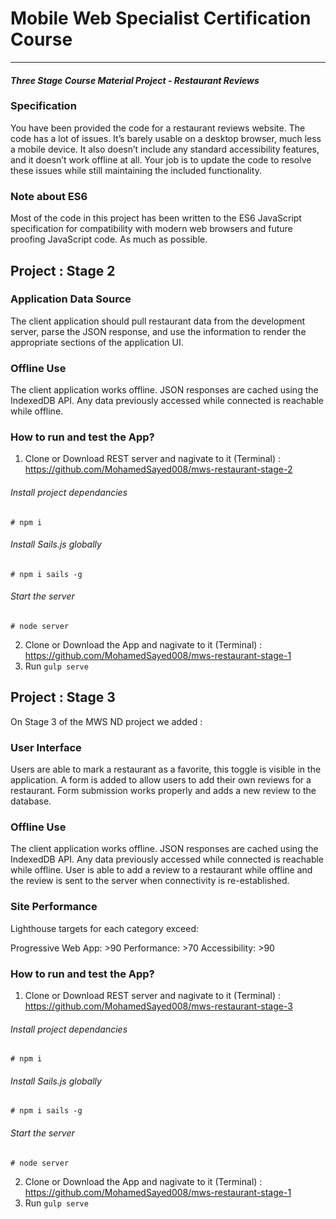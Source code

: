 # Mobile Web Specialist Certification Course
---
#### _Three Stage Course Material Project - Restaurant Reviews_

### Specification

You have been provided the code for a restaurant reviews website. The code has a lot of issues. It’s barely usable on a desktop browser, much less a mobile device. It also doesn’t include any standard accessibility features, and it doesn’t work offline at all. Your job is to update the code to resolve these issues while still maintaining the included functionality. 

### Note about ES6

Most of the code in this project has been written to the ES6 JavaScript specification for compatibility with modern web browsers and future proofing JavaScript code. As much as possible.

## Project : Stage 2

### Application Data Source
	
The client application should pull restaurant data from the development server, parse the JSON response, and use the information to render the appropriate sections of the application UI.

### Offline Use

The client application works offline. JSON responses are cached using the IndexedDB API. Any data previously accessed while connected is reachable while offline.

### How to run and test the App?

1. Clone or Download REST server and nagivate to it (Terminal) : https://github.com/MohamedSayed008/mws-restaurant-stage-2
###### Install project dependancies
```Install project dependancies
# npm i
```
###### Install Sails.js globally
```Install sails global
# npm i sails -g
```
###### Start the server
```Start server
# node server
```
2. Clone or Download the App and nagivate to it (Terminal) : https://github.com/MohamedSayed008/mws-restaurant-stage-1
3. Run `gulp serve`

## Project : Stage 3

On Stage 3 of the MWS ND project we added :

### User Interface
	
Users are able to mark a restaurant as a favorite, this toggle is visible in the application. A form is added to allow users to add their own reviews for a restaurant. Form submission works properly and adds a new review to the database.

### Offline Use
	
The client application works offline. JSON responses are cached using the IndexedDB API. Any data previously accessed while connected is reachable while offline. User is able to add a review to a restaurant while offline and the review is sent to the server when connectivity is re-established.

### Site Performance
	
Lighthouse targets for each category exceed:

Progressive Web App: >90
Performance: >70
Accessibility: >90

### How to run and test the App?

1. Clone or Download REST server and nagivate to it (Terminal) : https://github.com/MohamedSayed008/mws-restaurant-stage-3
###### Install project dependancies
```Install project dependancies
# npm i
```
###### Install Sails.js globally
```Install sails global
# npm i sails -g
```
###### Start the server
```Start server
# node server
```
2. Clone or Download the App and nagivate to it (Terminal) : https://github.com/MohamedSayed008/mws-restaurant-stage-1
3. Run `gulp serve`